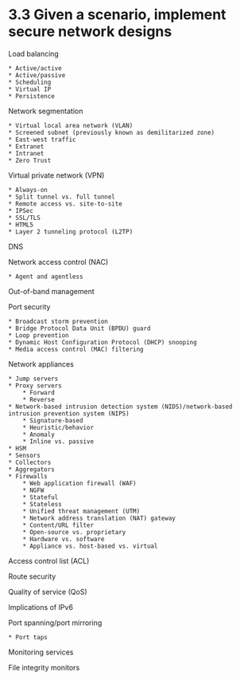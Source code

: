 # 3.3 Given a scenario, implement secure network designs

Load balancing

    * Active/active
    * Active/passive
    * Scheduling
    * Virtual IP
    * Persistence

Network segmentation

    * Virtual local area network (VLAN)
    * Screened subnet (previously known as demilitarized zone)
    * East-west traffic
    * Extranet
    * Intranet
    * Zero Trust

Virtual private network (VPN)

    * Always-on
    * Split tunnel vs. full tunnel
    * Remote access vs. site-to-site
    * IPSec
    * SSL/TLS
    * HTML5
    * Layer 2 tunneling protocol (L2TP)

DNS

Network access control (NAC)

    * Agent and agentless

Out-of-band management

Port security
    
    * Broadcast storm prevention
    * Bridge Protocol Data Unit (BPDU) guard
    * Loop prevention
    * Dynamic Host Configuration Protocol (DHCP) snooping
    * Media access control (MAC) filtering

Network appliances
    
    * Jump servers
    * Proxy servers
        * Forward
        * Reverse
    * Network-based intrusion detection system (NIDS)/network-based intrusion prevention system (NIPS)
        * Signature-based
        * Heuristic/behavior
        * Anomaly
        * Inline vs. passive
    * HSM
    * Sensors
    * Collectors
    * Aggregators
    * Firewalls
        * Web application firewall (WAF)
        * NGFW
        * Stateful
        * Stateless
        * Unified threat management (UTM)
        * Network address translation (NAT) gateway
        * Content/URL filter
        * Open-source vs. proprietary
        * Hardware vs. software
        * Appliance vs. host-based vs. virtual

Access control list (ACL)

Route security

Quality of service (QoS)

Implications of IPv6

Port spanning/port mirroring

    * Port taps

Monitoring services

File integrity monitors